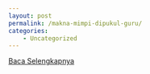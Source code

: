 ```yaml
---
layout: post
permalink: /makna-mimpi-dipukul-guru/
categories:
    - Uncategorized
---
```


[Baca Selengkapnya](/09)